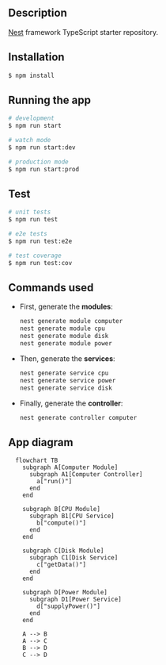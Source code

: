 ## Description

[Nest](https://github.com/nestjs/nest) framework TypeScript starter repository.

## Installation

```bash
$ npm install
```

## Running the app

```bash
# development
$ npm run start

# watch mode
$ npm run start:dev

# production mode
$ npm run start:prod
```

## Test

```bash
# unit tests
$ npm run test

# e2e tests
$ npm run test:e2e

# test coverage
$ npm run test:cov
```

## Commands used

- First, generate the **modules**:

  ```bash
  nest generate module computer
  nest generate module cpu
  nest generate module disk
  nest generate module power
  ```

- Then, generate the **services**:

  ```bash
  nest generate service cpu
  nest generate service power
  nest generate service disk
  ```

- Finally, generate the **controller**:

  ```bash
  nest generate controller computer
  ```

## App diagram

```mermaid
  flowchart TB
    subgraph A[Computer Module]
      subgraph A1[Computer Controller]
        a["run()"]
      end
    end

    subgraph B[CPU Module]
      subgraph B1[CPU Service]
        b["compute()"]
      end
    end

    subgraph C[Disk Module]
      subgraph C1[Disk Service]
        c["getData()"]
      end
    end

    subgraph D[Power Module]
      subgraph D1[Power Service]
        d["supplyPower()"]
      end
    end

    A --> B
    A --> C
    B --> D
    C --> D
```
